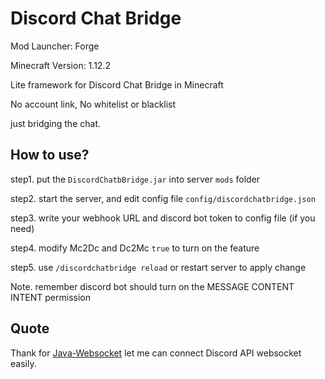 # Discord Chat Bridge

Mod Launcher: Forge

Minecraft Version: 1.12.2

Lite framework for Discord Chat Bridge in Minecraft

No account link, No whitelist or blacklist

just bridging the chat.

## How to use?

step1. put the `DiscordChatbBridge.jar` into server `mods` folder

step2. start the server, and edit config file `config/discordchatbridge.json`

step3. write your webhook URL and discord bot token to config file (if you need)

step4. modify Mc2Dc and Dc2Mc `true` to turn on the feature

step5. use `/discordchatbridge reload` or restart server to apply change

Note. remember discord bot should turn on the MESSAGE CONTENT INTENT permission

## Quote

Thank for [Java-Websocket](https://github.com/TooTallNate/Java-WebSocket) let me can connect Discord API websocket easily.